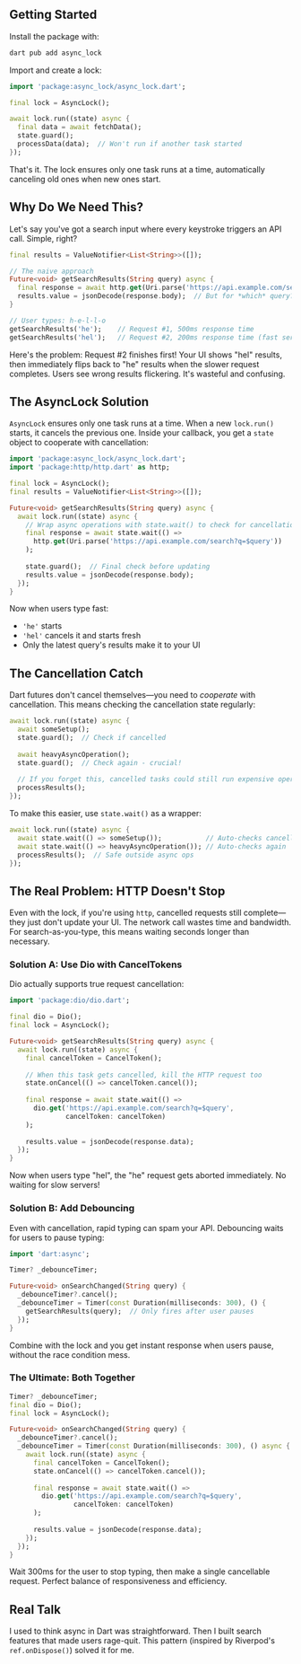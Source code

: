 ## Getting Started

Install the package with:

```bash
dart pub add async_lock
```

Import and create a lock:

```dart
import 'package:async_lock/async_lock.dart';

final lock = AsyncLock();

await lock.run((state) async {
  final data = await fetchData();
  state.guard();
  processData(data);  // Won't run if another task started
});
```

That's it. The lock ensures only one task runs at a time, automatically canceling old ones when new ones start.

## Why Do We Need This?

Let's say you've got a search input where every keystroke triggers an API call. Simple, right?

```dart
final results = ValueNotifier<List<String>>([]);

// The naive approach
Future<void> getSearchResults(String query) async {
  final response = await http.get(Uri.parse('https://api.example.com/search?q=$query'));
  results.value = jsonDecode(response.body);  // But for *which* query?
}

// User types: h-e-l-l-o
getSearchResults('he');    // Request #1, 500ms response time
getSearchResults('hel');   // Request #2, 200ms response time (fast server response)
```

Here's the problem: Request #2 finishes first! Your UI shows "hel" results, then immediately flips back to "he" results when the slower request completes. Users see wrong results flickering. It's wasteful and confusing.

## The AsyncLock Solution

`AsyncLock` ensures only one task runs at a time. When a new `lock.run()` starts, it cancels the previous one. Inside your callback, you get a `state` object to cooperate with cancellation:

```dart
import 'package:async_lock/async_lock.dart';
import 'package:http/http.dart' as http;

final lock = AsyncLock();
final results = ValueNotifier<List<String>>([]);

Future<void> getSearchResults(String query) async {
  await lock.run((state) async {
    // Wrap async operations with state.wait() to check for cancellation
    final response = await state.wait(() => 
      http.get(Uri.parse('https://api.example.com/search?q=$query'))
    );
    
    state.guard();  // Final check before updating
    results.value = jsonDecode(response.body);
  });
}
```

Now when users type fast:
- `'he'` starts
- `'hel'` cancels it and starts fresh
- Only the latest query's results make it to your UI

## The Cancellation Catch

Dart futures don't cancel themselves—you need to *cooperate* with cancellation. This means checking the cancellation state regularly:

```dart
await lock.run((state) async {
  await someSetup();
  state.guard();  // Check if cancelled
  
  await heavyAsyncOperation();
  state.guard();  // Check again - crucial!
  
  // If you forget this, cancelled tasks could still run expensive operations
  processResults();
});
```

To make this easier, use `state.wait()` as a wrapper:

```dart
await lock.run((state) async {
  await state.wait(() => someSetup());           // Auto-checks cancellation
  await state.wait(() => heavyAsyncOperation()); // Auto-checks again
  processResults();  // Safe outside async ops
});
```

## The Real Problem: HTTP Doesn't Stop

Even with the lock, if you're using `http`, cancelled requests still complete—they just don't update your UI. The network call wastes time and bandwidth. For search-as-you-type, this means waiting seconds longer than necessary.

### Solution A: Use Dio with CancelTokens

Dio actually supports true request cancellation:

```dart
import 'package:dio/dio.dart';

final dio = Dio();
final lock = AsyncLock();

Future<void> getSearchResults(String query) async {
  await lock.run((state) async {
    final cancelToken = CancelToken();
    
    // When this task gets cancelled, kill the HTTP request too
    state.onCancel(() => cancelToken.cancel());
    
    final response = await state.wait(() => 
      dio.get('https://api.example.com/search?q=$query', 
              cancelToken: cancelToken)
    );
    
    results.value = jsonDecode(response.data);
  });
}
```

Now when users type "hel", the "he" request gets aborted immediately. No waiting for slow servers!

### Solution B: Add Debouncing

Even with cancellation, rapid typing can spam your API. Debouncing waits for users to pause typing:

```dart
import 'dart:async';

Timer? _debounceTimer;

Future<void> onSearchChanged(String query) {
  _debounceTimer?.cancel();
  _debounceTimer = Timer(const Duration(milliseconds: 300), () {
    getSearchResults(query);  // Only fires after user pauses
  });
}
```

Combine with the lock and you get instant response when users pause, without the race condition mess.

### The Ultimate: Both Together

```dart
Timer? _debounceTimer;
final dio = Dio();
final lock = AsyncLock();

Future<void> onSearchChanged(String query) {
  _debounceTimer?.cancel();
  _debounceTimer = Timer(const Duration(milliseconds: 300), () async {
    await lock.run((state) async {
      final cancelToken = CancelToken();
      state.onCancel(() => cancelToken.cancel());
      
      final response = await state.wait(() => 
        dio.get('https://api.example.com/search?q=$query', 
                cancelToken: cancelToken)
      );
      
      results.value = jsonDecode(response.data);
    });
  });
}
```

Wait 300ms for the user to stop typing, then make a single cancellable request. Perfect balance of responsiveness and efficiency.

## Real Talk

I used to think async in Dart was straightforward. Then I built search features that made users rage-quit. This pattern (inspired by Riverpod's `ref.onDispose()`) solved it for me.
